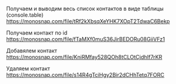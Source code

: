 Получаем и выводим весь список контактов в виде таблицы (console.table)
https://monosnap.com/file/tRf2kXbsqXeYHK7XOpT2TdwaC6Bekp

Получаем контакт по id
https://monosnap.com/file/fTaMXf0muS36JirBEDORu08GiiVFz1

Добавялем контакт
https://monosnap.com/file/KniRMfay528QOh8tCLOtCjdhIf7rKR

Удаляем контакт
https://monosnap.com/file/s14R4gTciHgy2Bir2dCHhTetq7FORC